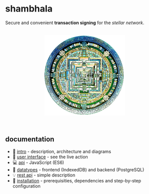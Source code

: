 # shambhala

Secure and convenient **transaction signing** for the _stellar network_.

<p align="center">
    <br />
    <img src="https://raw.githubusercontent.com/stellar-fox/shambhala/master/public/logo.png" alt="shambhala logo" />
</p>

<br />




## documentation

* 📰 [intro](./01.intro.md) - description, architecture and diagrams
* 🌈 [user interface](./02.user.interface.md) - see the live action
* 💻 [api](./03.api.md) - JavaScript (ES6)
* 🏦 [datatypes](./04.datatypes.md) - frontend (IndexedDB) and backend (PostgreSQL)
* 💡 [rest api](./05.rest.api.md) - simple description
* 🔧 [installation](./06.install.md) - prerequisities, dependencies and step-by-step configuration

<br />

